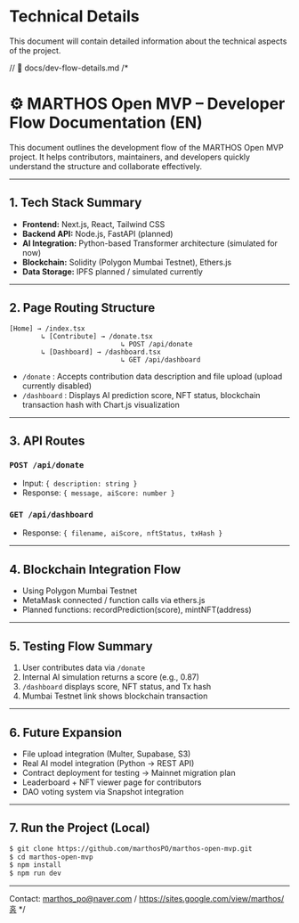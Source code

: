 # Technical Details

This document will contain detailed information about the technical aspects of the project.

// 📄 docs/dev-flow-details.md
/*
# ⚙️ MARTHOS Open MVP – Developer Flow Documentation (EN)

This document outlines the development flow of the MARTHOS Open MVP project.
It helps contributors, maintainers, and developers quickly understand the structure and collaborate effectively.

---

## 1. Tech Stack Summary
- **Frontend:** Next.js, React, Tailwind CSS
- **Backend API:** Node.js, FastAPI (planned)
- **AI Integration:** Python-based Transformer architecture (simulated for now)
- **Blockchain:** Solidity (Polygon Mumbai Testnet), Ethers.js
- **Data Storage:** IPFS planned / simulated currently

---

## 2. Page Routing Structure

```plaintext
[Home] → /index.tsx
        ↳ [Contribute] → /donate.tsx
                            ↳ POST /api/donate
        ↳ [Dashboard] → /dashboard.tsx
                            ↳ GET /api/dashboard
```

- `/donate` : Accepts contribution data description and file upload (upload currently disabled)
- `/dashboard` : Displays AI prediction score, NFT status, blockchain transaction hash with Chart.js visualization

---

## 3. API Routes

### `POST /api/donate`
- Input: `{ description: string }`
- Response: `{ message, aiScore: number }`

### `GET /api/dashboard`
- Response: `{ filename, aiScore, nftStatus, txHash }`

---

## 4. Blockchain Integration Flow
- Using Polygon Mumbai Testnet
- MetaMask connected / function calls via ethers.js
- Planned functions: recordPrediction(score), mintNFT(address)

---

## 5. Testing Flow Summary
1. User contributes data via `/donate`
2. Internal AI simulation returns a score (e.g., 0.87)
3. `/dashboard` displays score, NFT status, and Tx hash
4. Mumbai Testnet link shows blockchain transaction

---

## 6. Future Expansion
- File upload integration (Multer, Supabase, S3)
- Real AI model integration (Python → REST API)
- Contract deployment for testing → Mainnet migration plan
- Leaderboard + NFT viewer page for contributors
- DAO voting system via Snapshot integration

---

## 7. Run the Project (Local)
```bash
$ git clone https://github.com/marthosPO/marthos-open-mvp.git
$ cd marthos-open-mvp
$ npm install
$ npm run dev
```

---

Contact: marthos_po@naver.com / https://sites.google.com/view/marthos/홈
*/
